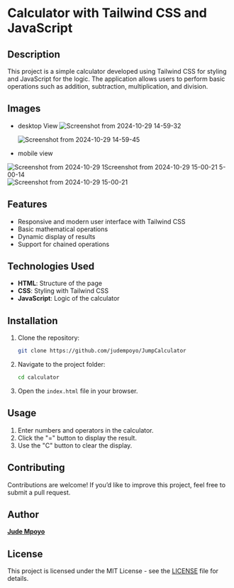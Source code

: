# Calculator with Tailwind CSS and JavaScript

## Description

This project is a simple calculator developed using Tailwind CSS for styling and JavaScript for the logic. The application allows users to perform basic operations such as addition, subtraction, multiplication, and division.

## Images 
- desktop View
![Screenshot from 2024-10-29 14-59-32](https://github.com/user-attachments/assets/f8accac5-71a8-467d-84b2-c5f4e0fade35)

  ![Screenshot from 2024-10-29 14-59-45](https://github.com/user-attachments/assets/684e9bb2-e688-49b6-8baa-6d12abd25d5e)

- mobile view
  
![Screenshot from 2024-10-29 1![Screenshot from 2024-10-29 15-00-21](https://github.com/user-attachments/assets/cbb53cb0-e4c1-49b7-9226-660fc646cc3d)
5-00-14](https://github.com/user-attachments/assets/87791fb5-a5e0-4412-8d71-b161a90440cc)
![Screenshot from 2024-10-29 15-00-21](https://github.com/user-attachments/assets/e8e0f806-1de7-4b07-a8a8-4646656f9532)


## Features

- Responsive and modern user interface with Tailwind CSS
- Basic mathematical operations
- Dynamic display of results
- Support for chained operations

## Technologies Used

- **HTML**: Structure of the page
- **CSS**: Styling with Tailwind CSS
- **JavaScript**: Logic of the calculator

## Installation

1. Clone the repository:

   ```bash
   git clone https://github.com/judempoyo/JumpCalculator
   ```

2. Navigate to the project folder:

   ```bash
   cd calculator
   ```

3. Open the `index.html` file in your browser.

## Usage

1. Enter numbers and operators in the calculator.
2. Click the "=" button to display the result.
3. Use the "C" button to clear the display.

## Contributing

Contributions are welcome! If you’d like to improve this project, feel free to submit a pull request.

## Author

**[Jude Mpoyo](https://github.com/judempoyo)**

## License

This project is licensed under the MIT License - see the [LICENSE](LICENSE) file for details.
